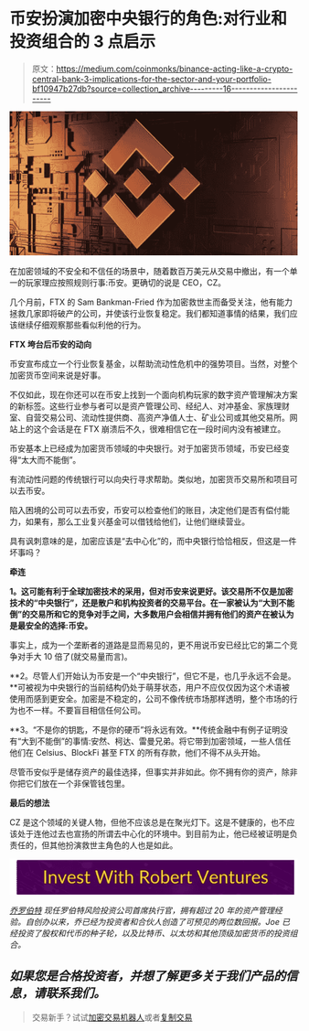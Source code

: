 # 币安扮演加密中央银行的角色:对行业和投资组合的 3 点启示

> 原文：<https://medium.com/coinmonks/binance-acting-like-a-crypto-central-bank-3-implications-for-the-sector-and-your-portfolio-bf10947b27db?source=collection_archive---------16----------------------->

![](img/ab397f753a002affee7b4352139937d0.png)

在加密领域的不安全和不信任的场景中，随着数百万美元从交易中撤出，有一个单一的玩家理应按照规则行事:币安。更确切的说是 CEO，CZ。

几个月前，FTX 的 Sam Bankman-Fried 作为加密救世主而备受关注，他有能力拯救几家即将破产的公司，并使该行业恢复稳定。我们都知道事情的结果，我们应该继续仔细观察那些看似利他的行为。

**FTX 垮台后币安的动向**

币安宣布成立一个行业恢复基金，以帮助流动性危机中的强势项目。当然，对整个加密货币空间来说是好事。

不仅如此，现在你还可以在币安上找到一个面向机构玩家的数字资产管理解决方案的新标签。这些行业参与者可以是资产管理公司、经纪人、对冲基金、家族理财室、自营交易公司、流动性提供商、高资产净值人士、矿业公司或其他交易所。网站上的这个会话是在 FTX 崩溃后不久，很难相信它在一段时间内没有被建立。

币安基本上已经成为加密货币领域的中央银行。对于加密货币领域，币安已经变得“太大而不能倒”。

有流动性问题的传统银行可以向央行寻求帮助。类似地，加密货币交易所和项目可以去币安。

陷入困境的公司可以去币安，币安可以检查他们的账目，决定他们是否有偿付能力，如果有，那么工业复兴基金可以借钱给他们，让他们继续营业。

具有讽刺意味的是，加密应该是“去中心化”的，而中央银行恰恰相反，但这是一件坏事吗？

**牵连**

**1。这可能有利于全球加密技术的采用，但对币安来说更好。该交易所不仅是加密技术的“中央银行”，还是散户和机构投资者的交易平台。在一家被认为“大到不能倒”的交易所和它的竞争对手之间，大多数用户会相信并拥有他们的资产在被认为是最安全的选择:币安。**

事实上，成为一个垄断者的道路是显而易见的，更不用说币安已经比它的第二个竞争对手大 10 倍了(就交易量而言)。

**2。尽管人们开始认为币安是一个“中央银行”，但它不是，也几乎永远不会是。**可被视为中央银行的当前结构仍处于萌芽状态，用户不应仅仅因为这个术语被使用而感到更安全。加密是不稳定的，公司不像传统市场那样透明，整个市场的行为也不一样。不要盲目相信任何公司。

**3。“不是你的钥匙，不是你的硬币”将永远有效。**传统金融中有例子证明没有“大到不能倒”的事情:安然、柯达、雷曼兄弟。将它带到加密领域，一些人信任他们在 Celsius、BlockFi 甚至 FTX 的所有存款，他们不得不从头开始。

尽管币安似乎是储存资产的最佳选择，但事实并非如此。你不拥有你的资产，除非你把它们放在一个非保管钱包里。

**最后的想法**

CZ 是这个领域的关键人物，但他不应该总是在聚光灯下。这是不健康的，也不应该处于连他过去也宣扬的所谓去中心化的环境中。到目前为止，他已经被证明是负责任的，但其他扮演救世主角色的人也是如此。

[![](img/772707ba81aeda481599a0cb85f11291.png)](https://robertventures.com/)

[*乔罗伯特*](https://joerobert.com/) *现任罗伯特风险投资公司首席执行官，拥有超过 20 年的资产管理经验。自创办以来，乔已经为投资者和合伙人创造了可预见的两位数回报。Joe 已经投资了股权和代币的种子轮，以及比特币、以太坊和其他顶级加密货币的投资组合。*

## *如果您是合格投资者，并想了解更多关于我们产品的信息，请联系我们。*

> 交易新手？试试[加密交易机器人](/coinmonks/crypto-trading-bot-c2ffce8acb2a)或者[复制交易](/coinmonks/top-10-crypto-copy-trading-platforms-for-beginners-d0c37c7d698c)